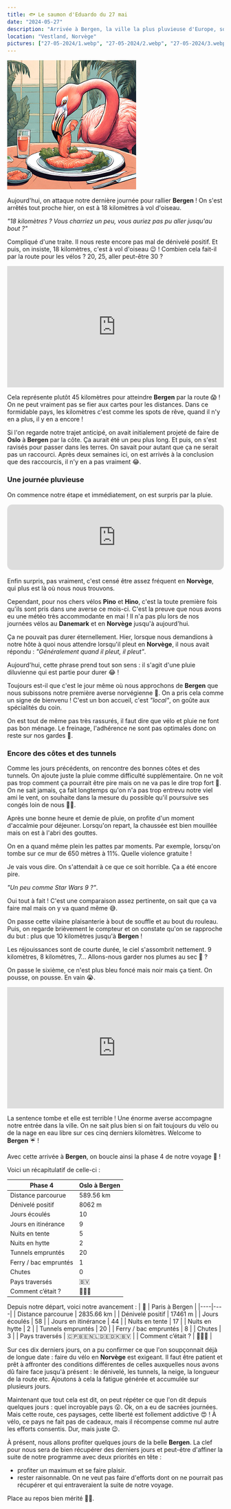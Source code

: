 ```yaml
---
title: 🐟 Le saumon d'Eduardo du 27 mai
date: "2024-05-27"
description: "Arrivée à Bergen, la ville la plus pluvieuse d'Europe, sous une averse monumentale !"
location: "Vestland, Norvège"
pictures: ["27-05-2024/1.webp", "27-05-2024/2.webp", "27-05-2024/3.webp", "27-05-2024/4.webp", "27-05-2024/5.webp", "27-05-2024/6.webp"]
---
```


![Saumon d'Eduardo](../saumon_eduardo.png)

Aujourd'hui, on attaque notre dernière journée pour rallier **Bergen** ! On s'est arrêtés tout proche hier, on est à 18 kilomètres à vol d'oiseau.

*"18 kilomètres ? Vous charriez un peu, vous auriez pas pu aller jusqu'au bout ?"*

Compliqué d'une traite. Il nous reste encore pas mal de dénivelé positif. Et puis, on insiste, 18 kilomètres, c'est à vol d'oiseau 😉 ! Combien cela fait-il par la route pour les vélos ? 20, 25, aller peut-être 30 ? 

<div style="width: 100%; height: 0; position: relative; padding-bottom: 56%;"><iframe src="https://giphy.com/embed/i1wF8TI5nYnQlNqNL0" style="top: 0; left: 0; width: 100%; height: 100%; position: absolute; border: 0;" allowfullscreen scrolling="no" allow="encrypted-media;" class="giphy-embed"></iframe></div>

Cela représente plutôt 45 kilomètres pour atteindre **Bergen** par la route 😱 ! On ne peut vraiment pas se fier aux cartes pour les distances. Dans ce formidable pays, les kilomètres c'est comme les spots de rêve, quand il n'y en a plus, il y en a encore !

Si l'on regarde notre trajet anticipé, on avait initialement projeté de faire de **Oslo** à **Bergen** par la côte. Ça aurait été un peu plus long. Et puis, on s'est ravisés pour passer dans les terres. On savait pour autant que ça ne serait pas un raccourci. Après deux semaines ici, on est arrivés à la conclusion que des raccourcis, il n'y en a pas vraiment 😂. 

### Une journée pluvieuse
On commence notre étape et immédiatement, on est surpris par la pluie. 

<iframe style="border-radius:12px" src="https://open.spotify.com/embed/track/5fPB6l6H7Wlz2RmBY6KFAE?utm_source=generator" width="100%" height="152" frameBorder="0" allow="autoplay; clipboard-write; encrypted-media; picture-in-picture" loading="lazy"></iframe>

Enfin surpris, pas vraiment, c'est censé être assez fréquent en **Norvège**, qui plus est là où nous nous trouvons. 

Cependant, pour nos chers vélos **Pino** et **Hino**, c'est la toute première fois qu'ils sont pris dans une averse ce mois-ci. C'est la preuve que nous avons eu une météo très accommodante en mai ! Il n'a pas plu lors de nos journées vélos au **Danemark** et en **Norvège** jusqu'à aujourd'hui.

Ça ne pouvait pas durer éternellement. Hier, lorsque nous demandions à notre hôte à quoi nous attendre lorsqu'il pleut en **Norvège**, il nous avait répondu : *"Généralement quand il pleut, il pleut"*.

Aujourd'hui, cette phrase prend tout son sens : il s'agit d'une pluie diluvienne qui est partie pour durer 😂 !

Toujours est-il que c'est le jour même où nous approchons de **Bergen** que nous subissons notre première averse norvégienne 😬. On a pris cela comme un signe de bienvenu ! C'est un bon accueil, c'est *"local"*, on goûte aux spécialités du coin.

On est tout de même pas très rassurés, il faut dire que vélo et pluie ne font pas bon ménage. Le freinage, l'adhérence ne sont pas optimales donc on reste sur nos gardes 🫡.

### Encore des côtes et des tunnels
Comme les jours précédents, on rencontre des bonnes côtes et des tunnels. On ajoute juste la pluie comme difficulté supplémentaire. On ne voit pas trop comment ça pourrait être pire mais on ne va pas le dire trop fort 🤫. On ne sait jamais, ça fait longtemps qu'on n'a pas trop entrevu notre viel ami le vent, on souhaite dans la mesure du possible qu'il poursuive ses congés loin de nous 🙏🏼.

Après une bonne heure et demie de pluie, on profite d'un moment d'accalmie pour déjeuner. Lorsqu'on repart, la chaussée est bien mouillée mais on est à l'abri des gouttes.

On en a quand même plein les pattes par moments. Par exemple, lorsqu'on tombe sur ce mur de 650 mètres à 11%. Quelle violence gratuite !

Je vais vous dire. On s'attendait à ce que ce soit horrible. Ça a été encore pire.

*"Un peu comme Star Wars 9 ?"*. 

Oui tout à fait ! C'est une comparaison assez pertinente, on sait que ça va faire mal mais on y va quand même 😅.

On passe cette vilaine plaisanterie à bout de souffle et au bout du rouleau. Puis, on regarde brièvement le compteur et on constate qu'on se rapproche du but : plus que 10 kilomètres jusqu'à **Bergen** !

Les réjouissances sont de courte durée, le ciel s'assombrit nettement. 9 kilomètres, 8 kilomètres, 7... Allons-nous garder nos plumes au sec 🦩 ?

On passe le sixième, ce n'est plus bleu foncé mais noir mais ça tient. On pousse, on pousse. En vain 😭.

<div style="width: 100%; height: 0; position: relative; padding-bottom: 56%;"><iframe src="https://giphy.com/embed/24FIhRIK2c4uz5mxGS" style="top: 0; left: 0; width: 100%; height: 100%; position: absolute; border: 0;" allowfullscreen scrolling="no" allow="encrypted-media;" class="giphy-embed"></iframe></div>

La sentence tombe et elle est terrible ! Une énorme averse accompagne notre entrée dans la ville. On ne sait plus bien si on fait toujours du vélo ou de la nage en eau libre sur ces cinq derniers kilomètres. Welcome to **Bergen** ☔ !

Avec cette arrivée à **Bergen**, on boucle ainsi la phase 4 de notre voyage 🤩 !

Voici un récapitulatif de celle-ci :

| Phase 4 | Oslo à Bergen |
|----|----|
| Distance parcourue | 589.56 km  |
| Dénivelé positif | 8062 m  |
| Jours écoulés   |  10  |
| Jours en itinérance  |  9  |
| Nuits en tente  |  5 |
| Nuits en hytte  |  2  |
| Tunnels empruntés   | 20  |
| Ferry / bac empruntés  | 1  |
| Chutes   |  0  |
| Pays traversés  | 🇧🇻  |
| Comment c’était ?  | 🥰😍🤩   |

Depuis notre départ, voici notre avancement : 
| 🦩 | Paris à Bergen |
|----|----|
| Distance parcourue | 2835.66 km  |
| Dénivelé positif | 17461 m  |
| Jours écoulés   |  58  |
| Jours en itinérance  |  44 |
| Nuits en tente  |  17 |
| Nuits en hytte  |  2  |
| Tunnels empruntés   | 20  |
| Ferry / bac empruntés  | 8  |
| Chutes | 3 |
| Pays traversés  | 🇨🇵🇧🇪🇳🇱🇩🇪🇩🇰🇧🇻 |
| Comment c’était ?  | 🥰😍🤩   |

Sur ces dix derniers jours, on a pu confirmer ce que l'on soupçonnait déjà de longue date : faire du vélo en **Norvège** est exigeant. Il faut être patient et prêt à affronter des conditions différentes de celles auxquelles nous avons dû faire face jusqu'à présent : le dénivelé, les tunnels, la neige, la longueur de la route etc. Ajoutons à cela la fatigue générée et accumulée sur plusieurs jours.

Maintenant que tout cela est dit, on peut répéter ce que l'on dit depuis quelques jours : quel incroyable pays 😮. Ok, on a eu de sacrées journées. Mais cette route, ces paysages, cette liberté est follement addictive 😍 ! À vélo, ce pays ne fait pas de cadeaux, mais il récompense comme nul autre les efforts consentis. Dur, mais juste 😉.

À présent, nous allons profiter quelques jours de la belle **Bergen**. La clef pour nous sera de bien récupérer des derniers jours et peut-être d'affiner la suite de notre programme avec deux priorités en tête :
- profiter un maximum et se faire plaisir.
- rester raisonnable. On ne veut pas faire d'efforts dont on ne pourrait pas récupérer et qui entraveraient la suite de notre voyage.

Place au repos bien mérité 🦩😴.